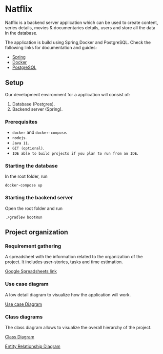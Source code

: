 # Natflix

Natflix is a backend server application which can be used to create content, series details, movies & documentaries
details, users and store all the data in the database.

The application is build using Spring,Docker and PostgreSQL. Check the following links for documentation and guides:

- [Spring](https://spring.io/projects/spring-boot)
- [Docker](https://www.docker.com/)
- [PostgreSQL](https://www.postgresql.org)

## Setup
Our development environment for a application will consist of:

1. Database (Postgres).
2. Backend server (Spring).

### Prerequisites
- `docker` and `docker-compose`.
- `nodejs`.
- `Java 11`.
- `GIT (optional)`.
- `IDE able to build projects if you plan to run from an IDE`.

### Starting the database
In the root folder, run
```
docker-compose up
```

### Starting the backend server
Open the root folder and run
```
./gradlew bootRun
```

## Project organization

### Requirement gathering

A spreadsheet with the information related to the organization of the project. It includes user-stories, tasks and time
estimation.

[Google Spreadsheets link](https://docs.google.com/spreadsheets/d/1e8AjgA1QqndipJfiHLn4NMDeXEXxFiOp0BjwKIiCiKg/edit#gid=0)

### Use case diagram

A low detail diagram to visualize how the application will work.

[Use case Diagram](https://bit.ly/3W4sdad)

### Class diagrams

The class diagram allows to visualize the overall hierarchy of the project.

[Class Diagram](https://bit.ly/3SJqfZL)

[Entity Relationship Diagram](https://bit.ly/3DyIw7N)